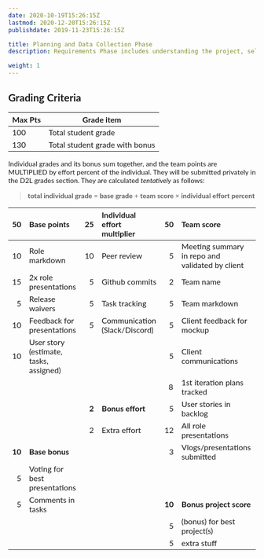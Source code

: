 ```yaml
---
date: 2020-10-19T15:26:15Z
lastmod: 2020-12-20T15:26:15Z 
publishdate: 2019-11-23T15:26:15Z

title: Planning and Data Collection Phase
description: Requirements Phase includes understanding the project, select project roles, starting a repo fo project, build project charter/plan, select technologies, data collection and first draft of hyphotesis. 

weight: 1
---
```


<!DOCTYPE html>
<html>
<head>
</head>
<body style="font-family: 'Lato', sans-serif;">
<h2 id="wiki_grading_criteria">Grading Criteria</h2>
<table>
<thead>
<tr>
<th><strong>Max Pts</strong></th>
<th><strong>Grade item</strong></th>
</tr>
</thead>
<tbody>
<tr>
<td>100</td>
<td>Total student grade</td>
</tr>
<tr>
<td>130</td>
<td>Total student grade with bonus</td>
</tr>
</tbody>
</table>
<p>Individual grades and its bonus sum together, and the team points are MULTIPLIED by effort percent of the individual. They will be submitted privately in the D2L grades section. They are calculated <em>tentatively</em> as follows:</p>
<blockquote>
<p><strong>total individual grade</strong> = <strong>base grade</strong> + <strong>team score</strong> &times; <strong>individual effort percent</strong></p>
</blockquote>
<table>
<thead>
<tr>
<th align="right"><strong>50</strong></th>
<th align="left"><strong>Base points</strong></th>
<th align="right"><strong>25</strong></th>
<th align="left"><strong>Individual effort multiplier</strong></th>
<th align="right"><strong>50</strong></th>
<th align="left"><strong>Team score</strong></th>
</tr>
</thead>
<tbody>
<tr>
<td align="right">10</td>
<td align="left">Role markdown</td>
<td align="right">10</td>
<td align="left">Peer review</td>
<td align="right">5</td>
<td align="left">Meeting summary in repo and validated by client</td>
</tr>
<tr>
<td align="right">15</td>
<td align="left">2x role presentations</td>
<td align="right">5</td>
<td align="left">Github commits</td>
<td align="right">2</td>
<td align="left">Team name</td>
</tr>
<tr>
<td align="right">5</td>
<td align="left">Release waivers</td>
<td align="right">5</td>
<td align="left">Task tracking</td>
<td align="right">5</td>
<td align="left">Team markdown</td>
</tr>
<tr>
<td align="right">10</td>
<td align="left">Feedback for presentations</td>
<td align="right">5</td>
<td align="left">Communication (Slack/Discord)</td>
<td align="right">5</td>
<td align="left">Client feedback for mockup</td>
</tr>
<tr>
<td align="right">10</td>
<td align="left">User story (estimate, tasks, assigned)</td>
<td align="right"></td>
<td align="left"></td>
<td align="right">5</td>
<td align="left">Client communications</td>
</tr>
<tr>
<td></td>
<td></td>
<td><strong>&nbsp;</strong></td>
<td><strong>&nbsp;</strong></td>
<td>&nbsp; 8</td>
<td>1st iteration plans tracked</td>
</tr>
<tr>
<td align="right"></td>
<td align="left"></td>
<td align="right"><strong>2</strong></td>
<td align="left"><strong>Bonus effort</strong></td>
<td align="right">5</td>
<td align="left">User stories in backlog</td>
</tr>
<tr>
<td align="right"></td>
<td align="left"></td>
<td align="right">2</td>
<td align="left">Extra effort</td>
<td align="right">12</td>
<td align="left">All role presentations</td>
</tr>
<tr>
<td align="right"><strong>10</strong></td>
<td align="left"><strong>Base bonus</strong></td>
<td align="right"></td>
<td align="left"></td>
<td align="right">3</td>
<td align="left">Vlogs/presentations submitted</td>
</tr>
<tr>
<td align="right">5</td>
<td align="left">Voting for best presentations</td>
<td align="right"></td>
<td align="left"></td>
<td align="right"></td>
<td align="left"></td>
</tr>
<tr>
<td align="right">5</td>
<td align="left">Comments in tasks</td>
<td align="right"></td>
<td align="left"></td>
<td align="right"><strong>10</strong></td>
<td align="left"><strong>Bonus project score</strong></td>
</tr>
<tr>
<td align="right"></td>
<td align="left"></td>
<td align="right"></td>
<td align="left"></td>
<td align="right">5</td>
<td align="left">(bonus) for best project(s)</td>
</tr>
<tr>
<td align="right"></td>
<td align="left"></td>
<td align="right"></td>
<td align="left"></td>
<td align="right">5</td>
<td align="left">extra stuff</td>
</tr>
</tbody>
</table>
</body>
</html>
